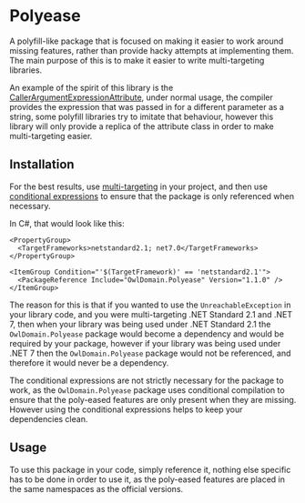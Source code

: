 ﻿Polyease
===

A polyfill-like package that is focused on making it easier to work around missing features,
rather than provide hacky attempts at implementing them. The main purpose of this is to
make it easier to write multi-targeting libraries.

An example of the spirit of this library is the 
[CallerArgumentExpressionAttribute](https://learn.microsoft.com/dotnet/api/system.runtime.compilerservices.callerargumentexpressionattribute),
under normal usage, the compiler provides the expression that was passed in for a different parameter as a string,
some polyfill libraries try to imitate that behaviour, however this library will only provide a replica of
the attribute class in order to make multi-targeting easier.



## Installation

For the best results, use [multi-targeting](https://learn.microsoft.com/en-us/dotnet/standard/frameworks) 
in your project, and then use 
[conditional expressions](https://learn.microsoft.com/en-us/visualstudio/msbuild/msbuild-conditions)
to ensure that the package is only referenced when necessary.

In C#, that would look like this:
```csproj
<PropertyGroup>
  <TargetFrameworks>netstandard2.1; net7.0</TargetFrameworks>
</PropertyGroup>

<ItemGroup Condition="'$(TargetFramework)' == 'netstandard2.1'">
  <PackageReference Include="OwlDomain.Polyease" Version="1.1.0" />
</ItemGroup>
```

The reason for this is that if you wanted to use the `UnreachableException` in your library code,
and you were multi-targeting .NET Standard 2.1 and .NET 7, then when your library was being used under
.NET Standard 2.1  the `OwlDomain.Polyease` package would become a dependency and
would be required by your package, however if your library was being used under .NET 7 then the
`OwlDomain.Polyease` package would not be referenced, and therefore it would never be a dependency.

The conditional expressions are not strictly necessary for the package to work, as the `OwlDomain.Polyease` package
uses conditional compilation to ensure that the poly-eased features are only present when they are missing.
However using the conditional expressions helps to keep your dependencies clean.



## Usage

To use this package in your code, simply reference it, nothing else specific has to be done in order to use it,
as the poly-eased features are placed in the same namespaces as the official versions.